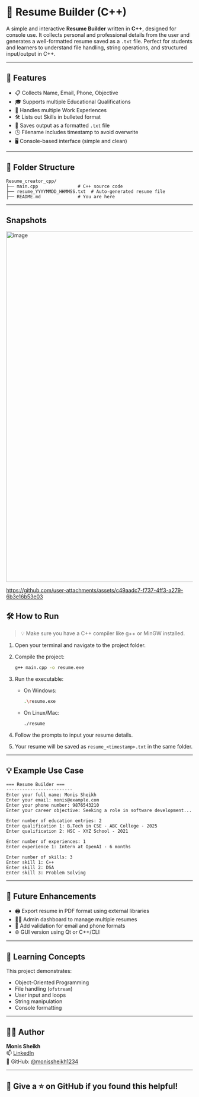 # 🧾 Resume Builder (C++)

A simple and interactive **Resume Builder** written in **C++**, designed for console use. It collects personal and professional details from the user and generates a well-formatted resume saved as a `.txt` file. Perfect for students and learners to understand file handling, string operations, and structured input/output in C++.

---

## 🚀 Features

- 📋 Collects Name, Email, Phone, Objective
- 🎓 Supports multiple Educational Qualifications
- 💼 Handles multiple Work Experiences
- 🛠️ Lists out Skills in bulleted format
- 💾 Saves output as a formatted `.txt` file
- 🕓 Filename includes timestamp to avoid overwrite
- 🖥️ Console-based interface (simple and clean)

---

## 📁 Folder Structure

```
Resume_creator_cpp/
├── main.cpp               # C++ source code
├── resume_YYYYMMDD_HHMMSS.txt  # Auto-generated resume file
├── README.md              # You are here
```

---
## Snapshots

<img width="1821" height="945" alt="image" src="https://github.com/user-attachments/assets/b8fea57b-2f4d-4ca7-a5c3-f10e90191515" />


https://github.com/user-attachments/assets/c49aadc7-f737-4ff3-a279-6b3e16b53e03


## 🛠️ How to Run

> 💡 Make sure you have a C++ compiler like g++ or MinGW installed.

1. Open your terminal and navigate to the project folder.
2. Compile the project:
   ```bash
   g++ main.cpp -o resume.exe
   ```
3. Run the executable:
   - On Windows:
     ```bash
     .\resume.exe
     ```
   - On Linux/Mac:
     ```bash
     ./resume
     ```

4. Follow the prompts to input your resume details.
5. Your resume will be saved as `resume_<timestamp>.txt` in the same folder.

---

## 💡 Example Use Case

```
=== Resume Builder ===
-------------------------
Enter your full name: Monis Sheikh
Enter your email: monis@example.com
Enter your phone number: 9876543210
Enter your career objective: Seeking a role in software development...

Enter number of education entries: 2
Enter qualification 1: B.Tech in CSE - ABC College - 2025
Enter qualification 2: HSC - XYZ School - 2021

Enter number of experiences: 1
Enter experience 1: Intern at OpenAI - 6 months

Enter number of skills: 3
Enter skill 1: C++
Enter skill 2: DSA
Enter skill 3: Problem Solving
```

---

## 🔮 Future Enhancements

- 🖨️ Export resume in PDF format using external libraries
- 🧑‍💼 Admin dashboard to manage multiple resumes
- 💬 Add validation for email and phone formats
- 🌐 GUI version using Qt or C++/CLI

---

## 🎯 Learning Concepts

This project demonstrates:
- Object-Oriented Programming
- File handling (`ofstream`)
- User input and loops
- String manipulation
- Console formatting

---

## 👨‍💻 Author

**Monis Sheikh**  
📫 [LinkedIn](https://linkedin.com/in/monissheikh1234)  
🔗 GitHub: [@monissheikh1234](https://github.com/monissheikh1234)

---

## 🌟 Give a ⭐ on GitHub if you found this helpful!
